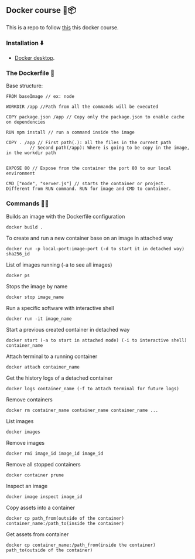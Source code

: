 ## Docker course 🚚📦️
This is a repo to follow [this](https://www.udemy.com/course/docker-kubernetes-the-practical-guide/learn/lecture/22625176#overview) this docker course.

### Installation ⬇️
* [Docker desktop](https://docs.docker.com/desktop/install/mac-install/).

### The Dockerfile 🦺
Base structure:
```
FROM baseImage // ex: node

WORKDIR /app //Path from all the commands will be executed

COPY package.json /app // Copy only the package.json to enable cache on dependencies

RUN npm install // run a command inside the image

COPY . /app // First path(.): all the files in the current path
         // Second path(/app): Where is going to be copy in the image, in the workdir path 


EXPOSE 80 // Expose from the container the port 80 to our local environment

CMD ["node", "server.js"] // starts the container or project. Different from RUN command. RUN for image and CMD to container.
```

### Commands 🧑‍💻
Builds an image with the Dockerfile configuration
```
docker build .
```
To create and run a new container base on an image in attached way
```
docker run -p local-port:image-port (-d to start it in detached way) sha256_id
```
List of images running (-a to see all images)
```
docker ps
```
Stops the image by name
```
docker stop image_name
```
Run a specific software with interactive shell
```
docker run -it image_name
```
Start a previous created container in detached way
```
docker start (-a to start in attached mode) (-i to interactive shell) container_name
```
Attach terminal to a running container
```
docker attach container_name
```
Get the history logs of a detached container
```
docker logs container_name (-f to attach terminal for future logs)
```
Remove containers
```
docker rm container_name container_name container_name ... 
```
List images
```
docker images
```
Remove images
```
docker rmi image_id image_id image_id
```
Remove all stopped containers
```
docker container prune
```
Inspect an image
```
docker image inspect image_id
```
Copy assets into a container
```
docker cp path_from(outside of the container) container_name:/path_to(inside the container)
```
Get assets from container
```
docker cp container_name:/path_from(inside the container) path_to(outside of the container)

```
